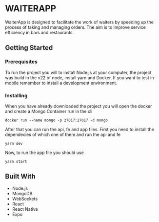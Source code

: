 # WAITERAPP
WaiterApp is designed to facilitate the work of waiters by speeding up the process of taking and managing orders. The aim is to improve service efficiency in bars and restaurants.

## Getting Started

### Prerequisites
To run the project you will to install Node.js at your computer, the project was build in the v22 of node, install yarn and Docker. If you want to test in mobile remember to install a development environment.

### Installing
When you have already downloaded the project you will open the docker and create a Mongo Container run in the cli
```cli
docker run --name mongo -p 27017:27017 -d mongo
```
After that you can run the api, fe and app files. First you need to install the dependecies of which one of them and run the api and fe
```cli
yarn dev
```
Now, to run the app file you should use
```cli
yarn start
```

## Built With
- Node.js
- MongoDB
- WebSockets
- React
- React Native
- Expo

